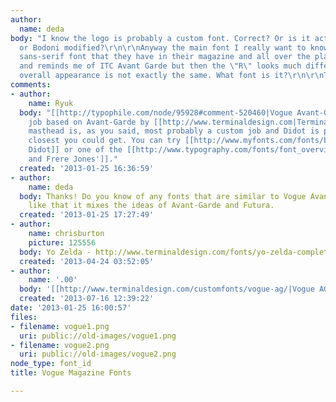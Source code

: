 ```yaml
---
author:
  name: deda
body: "I know the logo is probably a custom font. Correct? Or is it actually Didot
  or Bodoni modified?\r\n\r\nAnyway the main font I really want to know about is the
  sans-serif font that they have in their magazine and all over the place. It's wide
  and reminds me of ITC Avant Garde but then the \"R\" looks much different and the
  overall appearance is not exactly the same. What font is it?\r\n\r\nThank you.\r\n"
comments:
- author:
    name: Ryuk
  body: "[[http://typophile.com/node/95928#comment-520460|Vogue Avant-Garde]], custom
    job based on Avant-Garde by [[http://www.terminaldesign.com|Terminal Design]].\r\nThe
    masthead is, as you said, most probably a custom job and Didot is probably the
    closest you could get. You can try [[http://www.myfonts.com/fonts/bagraphics/italian-didot/|Italian
    Didot]] or one of the [[http://www.typography.com/fonts/font_overview.php?productLineID=100004|Hoefler
    and Frere Jones']]."
  created: '2013-01-25 16:36:59'
- author:
    name: deda
  body: Thanks! Do you know of any fonts that are similar to Vogue Avant-Garde? I
    like that it mixes the ideas of Avant-Garde and Futura.
  created: '2013-01-25 17:27:49'
- author:
    name: chrisburton
    picture: 125556
  body: Yo Zelda - http://www.terminaldesign.com/fonts/yo-zelda-complete-family/
  created: '2013-04-24 03:52:05'
- author:
    name: '.00'
  body: '[[http://www.terminaldesign.com/customfonts/vogue-ag/|Vogue AG here.]]'
  created: '2013-07-16 12:39:22'
date: '2013-01-25 16:00:57'
files:
- filename: vogue1.png
  uri: public://old-images/vogue1.png
- filename: vogue2.png
  uri: public://old-images/vogue2.png
node_type: font_id
title: Vogue Magazine Fonts

---
```

